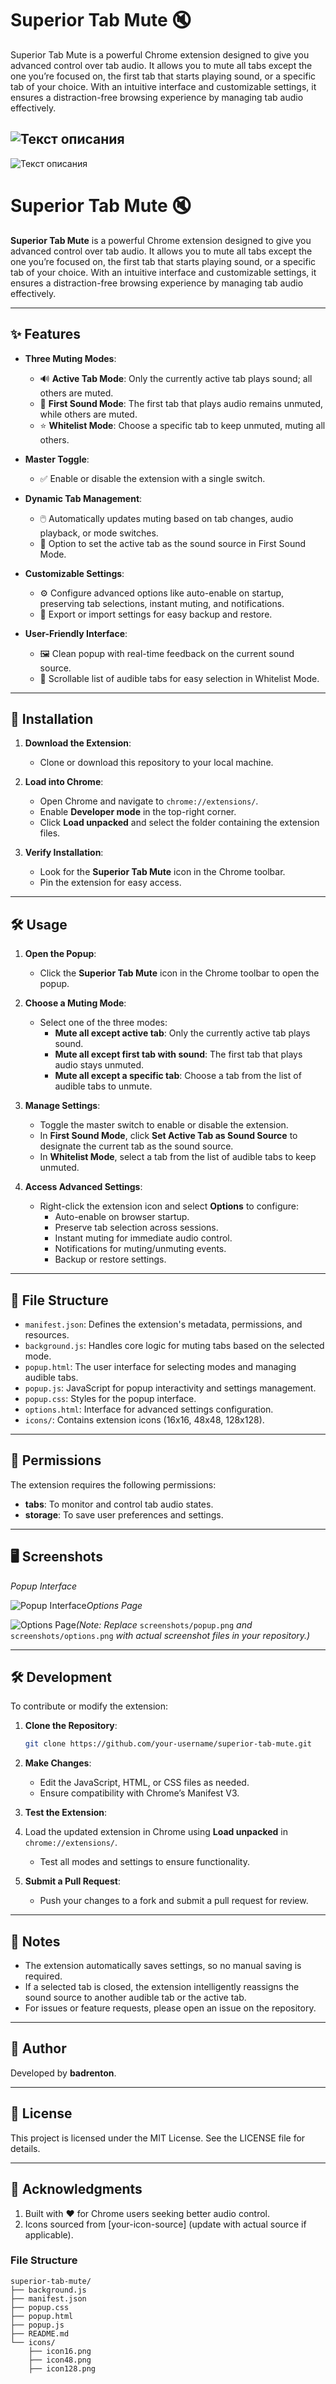 # Superior Tab Mute 🔇

Superior Tab Mute is a powerful Chrome extension designed to give you advanced control over tab audio. It allows you to mute all tabs except the one you’re focused on, the first tab that starts playing sound, or a specific tab of your choice. With an intuitive interface and customizable settings, it ensures a distraction-free browsing experience by managing tab audio effectively.

![Текст описания](https://swrxa0dme81ptwbk.public.blob.vercel-storage.com/Screenshot%202025-06-12%20175402_result_1.jpg)
------
![Текст описания](https://swrxa0dme81ptwbk.public.blob.vercel-storage.com/Screenshot%202025-06-12%20175438_result_1.jpg)

# Superior Tab Mute 🔇

**Superior Tab Mute** is a powerful Chrome extension designed to give you advanced control over tab audio. It allows you to mute all tabs except the one you’re focused on, the first tab that starts playing sound, or a specific tab of your choice. With an intuitive interface and customizable settings, it ensures a distraction-free browsing experience by managing tab audio effectively.

---

## ✨ Features

- **Three Muting Modes**:

  - 🔊 **Active Tab Mode**: Only the currently active tab plays sound; all others are muted.
  - 🎵 **First Sound Mode**: The first tab that plays audio remains unmuted, while others are muted.
  - ⭐ **Whitelist Mode**: Choose a specific tab to keep unmuted, muting all others.

- **Master Toggle**:

  - ✅ Enable or disable the extension with a single switch.

- **Dynamic Tab Management**:

  - 🖱️ Automatically updates muting based on tab changes, audio playback, or mode switches.
  - 🔄 Option to set the active tab as the sound source in First Sound Mode.

- **Customizable Settings**:

  - ⚙️ Configure advanced options like auto-enable on startup, preserving tab selections, instant muting, and notifications.
  - 💾 Export or import settings for easy backup and restore.

- **User-Friendly Interface**:

  - 🖼️ Clean popup with real-time feedback on the current sound source.
  - 📜 Scrollable list of audible tabs for easy selection in Whitelist Mode.

---

## 🚀 Installation

1. **Download the Extension**:

   - Clone or download this repository to your local machine.

2. **Load into Chrome**:

   - Open Chrome and navigate to `chrome://extensions/`.
   - Enable **Developer mode** in the top-right corner.
   - Click **Load unpacked** and select the folder containing the extension files.

3. **Verify Installation**:

   - Look for the **Superior Tab Mute** icon in the Chrome toolbar.
   - Pin the extension for easy access.

---

## 🛠️ Usage

1. **Open the Popup**:

   - Click the **Superior Tab Mute** icon in the Chrome toolbar to open the popup.

2. **Choose a Muting Mode**:

   - Select one of the three modes:
     - **Mute all except active tab**: Only the currently active tab plays sound.
     - **Mute all except first tab with sound**: The first tab that plays audio stays unmuted.
     - **Mute all except a specific tab**: Choose a tab from the list of audible tabs to unmute.

3. **Manage Settings**:

   - Toggle the master switch to enable or disable the extension.
   - In **First Sound Mode**, click **Set Active Tab as Sound Source** to designate the current tab as the sound source.
   - In **Whitelist Mode**, select a tab from the list of audible tabs to keep unmuted.

4. **Access Advanced Settings**:

   - Right-click the extension icon and select **Options** to configure:
     - Auto-enable on browser startup.
     - Preserve tab selection across sessions.
     - Instant muting for immediate audio control.
     - Notifications for muting/unmuting events.
     - Backup or restore settings.

---

## 📂 File Structure

- `manifest.json`: Defines the extension's metadata, permissions, and resources.
- `background.js`: Handles core logic for muting tabs based on the selected mode.
- `popup.html`: The user interface for selecting modes and managing audible tabs.
- `popup.js`: JavaScript for popup interactivity and settings management.
- `popup.css`: Styles for the popup interface.
- `options.html`: Interface for advanced settings configuration.
- `icons/`: Contains extension icons (16x16, 48x48, 128x128).

---

## 🔐 Permissions

The extension requires the following permissions:

- **tabs**: To monitor and control tab audio states.
- **storage**: To save user preferences and settings.

---

## 🖥️ Screenshots

*Popup Interface*

![Popup Interface](screenshots/popup.png)*Options Page*

![Options Page](screenshots/options.png)*(Note: Replace* `screenshots/popup.png` *and* `screenshots/options.png` *with actual screenshot files in your repository.)*

---

## 🛠️ Development

To contribute or modify the extension:

1. **Clone the Repository**:

   ```bash
   git clone https://github.com/your-username/superior-tab-mute.git
   ```

2. **Make Changes**:

   - Edit the JavaScript, HTML, or CSS files as needed.
   - Ensure compatibility with Chrome’s Manifest V3.

3. **Test the Extension**:

4. Load the updated extension in Chrome using **Load unpacked** in `chrome://extensions/`.

   - Test all modes and settings to ensure functionality.

5. **Submit a Pull Request**:

   - Push your changes to a fork and submit a pull request for review.

---

## 📝 Notes

- The extension automatically saves settings, so no manual saving is required.
- If a selected tab is closed, the extension intelligently reassigns the sound source to another audible tab or the active tab.
- For issues or feature requests, please open an issue on the repository.

---

## 👤 Author

Developed by **badrenton**.

---

## 📜 License

This project is licensed under the MIT License. See the LICENSE file for details.

---

## 🙌 Acknowledgments

1. Built with ❤️ for Chrome users seeking better audio control.
2. Icons sourced from \[your-icon-source\] (update with actual source if applicable).



### File Structure

```
superior-tab-mute/
├── background.js
├── manifest.json
├── popup.css
├── popup.html
├── popup.js
├── README.md
└── icons/
    ├── icon16.png
    ├── icon48.png
    ├── icon128.png
